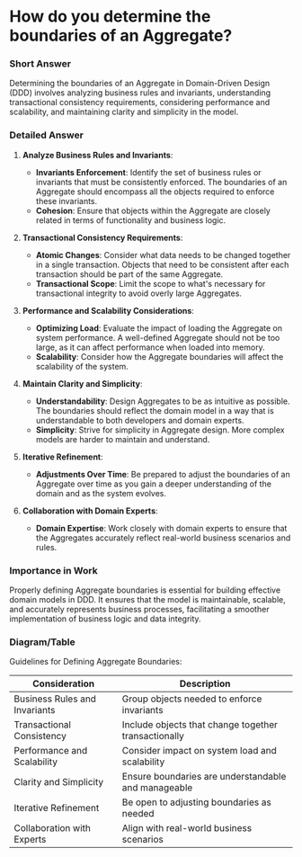 # How do you determine the boundaries of an Aggregate?

### Short Answer
Determining the boundaries of an Aggregate in Domain-Driven Design (DDD) involves analyzing business rules and invariants, understanding transactional consistency requirements, considering performance and scalability, and maintaining clarity and simplicity in the model.

### Detailed Answer
1. **Analyze Business Rules and Invariants**:
    - **Invariants Enforcement**: Identify the set of business rules or invariants that must be consistently enforced. The boundaries of an Aggregate should encompass all the objects required to enforce these invariants.
    - **Cohesion**: Ensure that objects within the Aggregate are closely related in terms of functionality and business logic.

2. **Transactional Consistency Requirements**:
    - **Atomic Changes**: Consider what data needs to be changed together in a single transaction. Objects that need to be consistent after each transaction should be part of the same Aggregate.
    - **Transactional Scope**: Limit the scope to what's necessary for transactional integrity to avoid overly large Aggregates.

3. **Performance and Scalability Considerations**:
    - **Optimizing Load**: Evaluate the impact of loading the Aggregate on system performance. A well-defined Aggregate should not be too large, as it can affect performance when loaded into memory.
    - **Scalability**: Consider how the Aggregate boundaries will affect the scalability of the system.

4. **Maintain Clarity and Simplicity**:
    - **Understandability**: Design Aggregates to be as intuitive as possible. The boundaries should reflect the domain model in a way that is understandable to both developers and domain experts.
    - **Simplicity**: Strive for simplicity in Aggregate design. More complex models are harder to maintain and understand.

5. **Iterative Refinement**:
    - **Adjustments Over Time**: Be prepared to adjust the boundaries of an Aggregate over time as you gain a deeper understanding of the domain and as the system evolves.

6. **Collaboration with Domain Experts**:
    - **Domain Expertise**: Work closely with domain experts to ensure that the Aggregates accurately reflect real-world business scenarios and rules.

### Importance in Work
Properly defining Aggregate boundaries is essential for building effective domain models in DDD. It ensures that the model is maintainable, scalable, and accurately represents business processes, facilitating a smoother implementation of business logic and data integrity.

### Diagram/Table
Guidelines for Defining Aggregate Boundaries:

| Consideration                 | Description                                  |
|-------------------------------|----------------------------------------------|
| Business Rules and Invariants | Group objects needed to enforce invariants   |
| Transactional Consistency     | Include objects that change together transactionally |
| Performance and Scalability   | Consider impact on system load and scalability |
| Clarity and Simplicity        | Ensure boundaries are understandable and manageable |
| Iterative Refinement          | Be open to adjusting boundaries as needed    |
| Collaboration with Experts    | Align with real-world business scenarios     |
